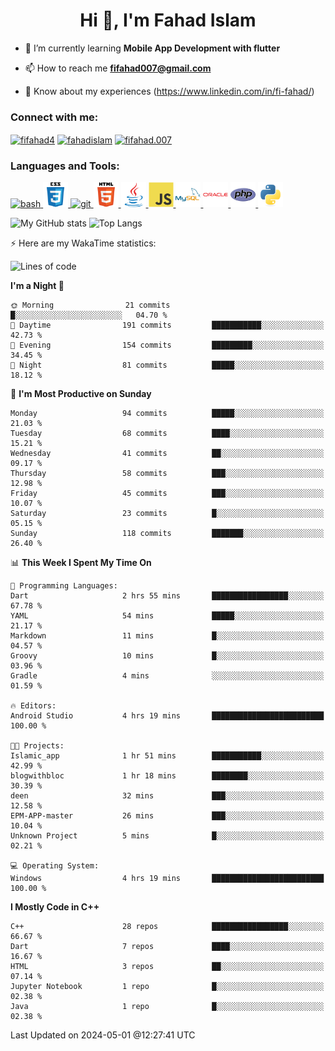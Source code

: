 <h1 align="center">Hi 👋, I'm Fahad Islam</h1>


- 🌱 I’m currently learning **Mobile App Development with flutter**

- 📫 How to reach me **fifahad007@gmail.com**

- 📄 Know about my experiences (https://www.linkedin.com/in/fi-fahad/)

<h3 align="left">Connect with me:</h3>
<p align="left">
<a href="https://twitter.com/fifahad4" target="blank"><img align="center" src="https://raw.githubusercontent.com/rahuldkjain/github-profile-readme-generator/master/src/images/icons/Social/twitter.svg" alt="fifahad4" height="30" width="40" /></a>
<a href="https://www.linkedin.com/in/fi-fahad/" target="blank"><img align="center" src="https://raw.githubusercontent.com/rahuldkjain/github-profile-readme-generator/master/src/images/icons/Social/linked-in-alt.svg" alt="fahadislam" height="30" width="40" /></a>
<a href="https://fb.com/fifahad.007" target="blank"><img align="center" src="https://raw.githubusercontent.com/rahuldkjain/github-profile-readme-generator/master/src/images/icons/Social/facebook.svg" alt="fifahad.007" height="30" width="40" /></a>
</p>

<h3 align="left">Languages and Tools:</h3>
<p align="left"> <a href="https://www.gnu.org/software/bash/" target="_blank" rel="noreferrer"> <img src="https://www.vectorlogo.zone/logos/gnu_bash/gnu_bash-icon.svg" alt="bash" width="40" height="40"/> </a> <a href="https://www.w3schools.com/css/" target="_blank" rel="noreferrer"> <img src="https://raw.githubusercontent.com/devicons/devicon/master/icons/css3/css3-original-wordmark.svg" alt="css3" width="40" height="40"/> </a> <a href="https://git-scm.com/" target="_blank" rel="noreferrer"> <img src="https://www.vectorlogo.zone/logos/git-scm/git-scm-icon.svg" alt="git" width="40" height="40"/> </a> <a href="https://www.w3.org/html/" target="_blank" rel="noreferrer"> <img src="https://raw.githubusercontent.com/devicons/devicon/master/icons/html5/html5-original-wordmark.svg" alt="html5" width="40" height="40"/> </a> <a href="https://www.java.com" target="_blank" rel="noreferrer"> <img src="https://raw.githubusercontent.com/devicons/devicon/master/icons/java/java-original.svg" alt="java" width="40" height="40"/> </a> <a href="https://developer.mozilla.org/en-US/docs/Web/JavaScript" target="_blank" rel="noreferrer"> <img src="https://raw.githubusercontent.com/devicons/devicon/master/icons/javascript/javascript-original.svg" alt="javascript" width="40" height="40"/> </a> <a href="https://www.mysql.com/" target="_blank" rel="noreferrer"> <img src="https://raw.githubusercontent.com/devicons/devicon/master/icons/mysql/mysql-original-wordmark.svg" alt="mysql" width="40" height="40"/> </a> <a href="https://www.oracle.com/" target="_blank" rel="noreferrer"> <img src="https://raw.githubusercontent.com/devicons/devicon/master/icons/oracle/oracle-original.svg" alt="oracle" width="40" height="40"/> </a> <a href="https://www.php.net" target="_blank" rel="noreferrer"> <img src="https://raw.githubusercontent.com/devicons/devicon/master/icons/php/php-original.svg" alt="php" width="40" height="40"/> </a> <a href="https://www.python.org" target="_blank" rel="noreferrer"> <img src="https://raw.githubusercontent.com/devicons/devicon/master/icons/python/python-original.svg" alt="python" width="40" height="40"/> </a> </p>

![My GitHub stats](https://github-readme-stats.vercel.app/api?username=Fahaddada47&show_icons=true&theme=radical)
![Top Langs](https://github-readme-stats.vercel.app/api/top-langs/?username=Fahaddada47&layout=donut)


⚡ Here are my WakaTime statistics:

<!--START_SECTION:waka-->
![Lines of code](https://img.shields.io/badge/From%20Hello%20World%20I%27ve%20Written-478.6%20thousand%20lines%20of%20code-blue)

**I'm a Night 🦉** 

```text
🌞 Morning                21 commits          █░░░░░░░░░░░░░░░░░░░░░░░░   04.70 % 
🌆 Daytime                191 commits         ███████████░░░░░░░░░░░░░░   42.73 % 
🌃 Evening                154 commits         █████████░░░░░░░░░░░░░░░░   34.45 % 
🌙 Night                  81 commits          █████░░░░░░░░░░░░░░░░░░░░   18.12 % 
```
📅 **I'm Most Productive on Sunday** 

```text
Monday                   94 commits          █████░░░░░░░░░░░░░░░░░░░░   21.03 % 
Tuesday                  68 commits          ████░░░░░░░░░░░░░░░░░░░░░   15.21 % 
Wednesday                41 commits          ██░░░░░░░░░░░░░░░░░░░░░░░   09.17 % 
Thursday                 58 commits          ███░░░░░░░░░░░░░░░░░░░░░░   12.98 % 
Friday                   45 commits          ███░░░░░░░░░░░░░░░░░░░░░░   10.07 % 
Saturday                 23 commits          █░░░░░░░░░░░░░░░░░░░░░░░░   05.15 % 
Sunday                   118 commits         ███████░░░░░░░░░░░░░░░░░░   26.40 % 
```


📊 **This Week I Spent My Time On** 

```text
💬 Programming Languages: 
Dart                     2 hrs 55 mins       █████████████████░░░░░░░░   67.78 % 
YAML                     54 mins             █████░░░░░░░░░░░░░░░░░░░░   21.17 % 
Markdown                 11 mins             █░░░░░░░░░░░░░░░░░░░░░░░░   04.57 % 
Groovy                   10 mins             █░░░░░░░░░░░░░░░░░░░░░░░░   03.96 % 
Gradle                   4 mins              ░░░░░░░░░░░░░░░░░░░░░░░░░   01.59 % 

🔥 Editors: 
Android Studio           4 hrs 19 mins       █████████████████████████   100.00 % 

🐱‍💻 Projects: 
Islamic_app              1 hr 51 mins        ███████████░░░░░░░░░░░░░░   42.99 % 
blogwithbloc             1 hr 18 mins        ████████░░░░░░░░░░░░░░░░░   30.39 % 
deen                     32 mins             ███░░░░░░░░░░░░░░░░░░░░░░   12.58 % 
EPM-APP-master           26 mins             ███░░░░░░░░░░░░░░░░░░░░░░   10.04 % 
Unknown Project          5 mins              █░░░░░░░░░░░░░░░░░░░░░░░░   02.21 % 

💻 Operating System: 
Windows                  4 hrs 19 mins       █████████████████████████   100.00 % 
```

**I Mostly Code in C++** 

```text
C++                      28 repos            █████████████████░░░░░░░░   66.67 % 
Dart                     7 repos             ████░░░░░░░░░░░░░░░░░░░░░   16.67 % 
HTML                     3 repos             ██░░░░░░░░░░░░░░░░░░░░░░░   07.14 % 
Jupyter Notebook         1 repo              █░░░░░░░░░░░░░░░░░░░░░░░░   02.38 % 
Java                     1 repo              █░░░░░░░░░░░░░░░░░░░░░░░░   02.38 % 
```




 Last Updated on 2024-05-01 @12:27:41 UTC
<!--END_SECTION:waka-->
